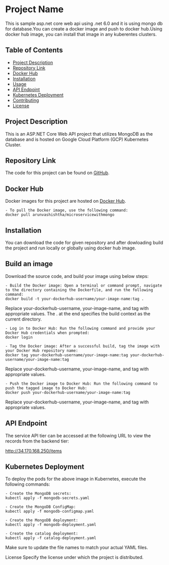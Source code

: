 # Project Name

This is sample asp.net core web api using .net 6.0 and it is using mongo db for database.You can create a docker image and push to docker hub.Using docker hub image, you can install that image in any kuberentes clusters.

## Table of Contents

- [Project Description](#project-description)
- [Repository Link](#repository-link)
- [Docker Hub](#docker-hub)
- [Installation](#installation)
- [Usage](#usage)
- [API Endpoint](#api-endpoint)
- [Kubernetes Deployment](#kubernetes-deployment)
- [Contributing](#contributing)
- [License](#license)

## Project Description

This is an ASP.NET Core Web API project that utilizes MongoDB as the database and is hosted on Google Cloud Platform (GCP) Kubernetes Cluster.

## Repository Link

The code for this project can be found on [GitHub](https://github.com/ArunVashishtha/MicroService_MongoDB_K8).

## Docker Hub

Docker images for this project are hosted on [Docker Hub](https://hub.docker.com/r/arunvashishtha/microservicewithmongo).

    - To pull the Docker image, use the following command:
    docker pull arunvashishtha/microservicewithmongo

## Installation
You can download the code for given repository and after dowloading build the project and run locally or globally using docker hub image.

## Build an image
Download the source code, and build your image using below steps:

    - Build the Docker image: Open a terminal or command prompt, navigate to the directory containing the Dockerfile, and run the following command:
    docker build -t your-dockerhub-username/your-image-name:tag .

Replace your-dockerhub-username, your-image-name, and tag with appropriate values. The . at the end specifies the build context as the current directory.

    - Log in to Docker Hub: Run the following command and provide your Docker Hub credentials when prompted:
    docker login

    - Tag the Docker image: After a successful build, tag the image with your Docker Hub repository name:
    docker tag your-dockerhub-username/your-image-name:tag your-dockerhub-username/your-image-name:tag

Replace your-dockerhub-username, your-image-name, and tag with appropriate values.

    - Push the Docker image to Docker Hub: Run the following command to push the tagged image to Docker Hub:
    docker push your-dockerhub-username/your-image-name:tag

Replace your-dockerhub-username, your-image-name, and tag with appropriate values.

## API Endpoint
The service API tier can be accessed at the following URL to view the records from the backend tier:

http://34.170.168.250/items

## Kubernetes Deployment
To deploy the pods for the above image in Kubernetes, execute the following commands:

    - Create the MongoDB secrets:
    kubectl apply -f mongodb-secrets.yaml

    - Create the MongoDB ConfigMap:
    kubectl apply -f mongodb-configmap.yaml

    - Create the MongoDB deployment:
    kubectl apply -f mongodb-deployment.yaml

    - Create the catalog deployment:
    kubectl apply -f catalog-deployment.yaml

Make sure to update the file names to match your actual YAML files.

License
Specify the license under which the project is distributed.




